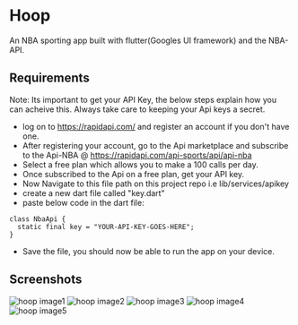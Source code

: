 # Hoop

An NBA sporting app built with flutter(Googles UI framework) and the NBA-API.


## Requirements
Note: Its important to get your API Key, the below steps explain how you can acheive this. Always take care to keeping your Api keys a secret.

- log on to https://rapidapi.com/ and register an account if you don't have one.
- After registering your account, go to the Api marketplace and subscribe to the Api-NBA @ https://rapidapi.com/api-sports/api/api-nba
- Select a free plan which allows you to make a 100 calls per day.
- Once subscribed to the Api on a free plan, get your API key.
- Now Navigate to this file path on this project repo i.e lib/services/apikey
- create a new dart file called "key.dart"
- paste below code in the dart file:

```
class NbaApi {
  static final key = "YOUR-API-KEY-GOES-HERE";
}
```

- Save the file, you should now be able to run the app on your device.

## Screenshots

![hoop image1](https://github.com/ngbede/hoop/blob/master/screenshot/screenshot1.png?raw=false)
![hoop image2](https://github.com/ngbede/hoop/blob/master/screenshot/screenshot2.png?raw=false)
![hoop image3](https://github.com/ngbede/hoop/blob/master/screenshot/screenshot3_0.png?raw=false)
![hoop image4](https://github.com/ngbede/hoop/blob/master/screenshot/screenshot4.png?raw=false)
![hoop image5](https://github.com/ngbede/hoop/blob/master/screenshot/screenshot5.png?raw=false)